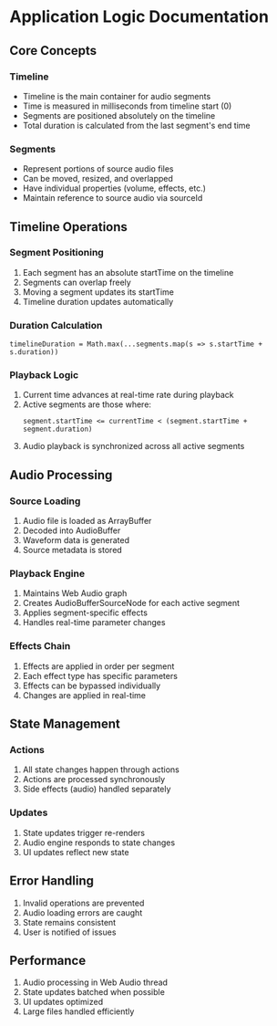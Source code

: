 # Application Logic Documentation

## Core Concepts

### Timeline
- Timeline is the main container for audio segments
- Time is measured in milliseconds from timeline start (0)
- Segments are positioned absolutely on the timeline
- Total duration is calculated from the last segment's end time

### Segments
- Represent portions of source audio files
- Can be moved, resized, and overlapped
- Have individual properties (volume, effects, etc.)
- Maintain reference to source audio via sourceId

## Timeline Operations

### Segment Positioning
1. Each segment has an absolute startTime on the timeline
2. Segments can overlap freely
3. Moving a segment updates its startTime
4. Timeline duration updates automatically

### Duration Calculation
```
timelineDuration = Math.max(...segments.map(s => s.startTime + s.duration))
```

### Playback Logic
1. Current time advances at real-time rate during playback
2. Active segments are those where:
   ```
   segment.startTime <= currentTime < (segment.startTime + segment.duration)
   ```
3. Audio playback is synchronized across all active segments

## Audio Processing

### Source Loading
1. Audio file is loaded as ArrayBuffer
2. Decoded into AudioBuffer
3. Waveform data is generated
4. Source metadata is stored

### Playback Engine
1. Maintains Web Audio graph
2. Creates AudioBufferSourceNode for each active segment
3. Applies segment-specific effects
4. Handles real-time parameter changes

### Effects Chain
1. Effects are applied in order per segment
2. Each effect type has specific parameters
3. Effects can be bypassed individually
4. Changes are applied in real-time

## State Management

### Actions
1. All state changes happen through actions
2. Actions are processed synchronously
3. Side effects (audio) handled separately

### Updates
1. State updates trigger re-renders
2. Audio engine responds to state changes
3. UI updates reflect new state

## Error Handling
1. Invalid operations are prevented
2. Audio loading errors are caught
3. State remains consistent
4. User is notified of issues

## Performance
1. Audio processing in Web Audio thread
2. State updates batched when possible
3. UI updates optimized
4. Large files handled efficiently
